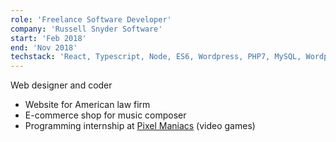 ```yaml
---
role: 'Freelance Software Developer'
company: 'Russell Snyder Software'
start: 'Feb 2018'
end: 'Nov 2018'
techstack: 'React, Typescript, Node, ES6, Wordpress, PHP7, MySQL, Wordpress, Unity 3D, C#, Logic Pro, C++'
---
```

Web designer and coder 
- Website for American law firm
- E-commerce shop for music composer
- Programming internship at [Pixel Maniacs](https://pixel-maniacs.com/) (video games)